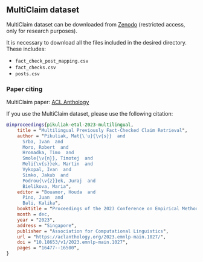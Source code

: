 ## MultiClaim dataset

MultiClaim dataset can be downloaded from [Zenodo](https://zenodo.org/records/7737983) (restricted access, only for research purposes).

It is necessary to download all the files included in the desired directory. These includes:
- `fact_check_post_mapping.csv`
- `fact_checks.csv`
- `posts.csv`

### Paper citing

MultiClaim paper: [ACL Anthology](https://aclanthology.org/2023.emnlp-main.1027/)

If you use the MultiClaim dataset, please use the following citation:

```bibtex
@inproceedings{pikuliak-etal-2023-multilingual,
    title = "Multilingual Previously Fact-Checked Claim Retrieval",
    author = "Pikuliak, Mat{\'u}{\v{s}}  and
      Srba, Ivan  and
      Moro, Robert  and
      Hromadka, Timo  and
      Smole{\v{n}}, Timotej  and
      Meli{\v{s}}ek, Martin  and
      Vykopal, Ivan  and
      Simko, Jakub  and
      Podrou{\v{z}}ek, Juraj  and
      Bielikova, Maria",
    editor = "Bouamor, Houda  and
      Pino, Juan  and
      Bali, Kalika",
    booktitle = "Proceedings of the 2023 Conference on Empirical Methods in Natural Language Processing",
    month = dec,
    year = "2023",
    address = "Singapore",
    publisher = "Association for Computational Linguistics",
    url = "https://aclanthology.org/2023.emnlp-main.1027/",
    doi = "10.18653/v1/2023.emnlp-main.1027",
    pages = "16477--16500",
}
```
